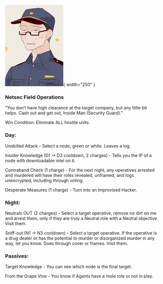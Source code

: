 ![insidemansecurityguard.png](Images/insidemansecurityguard.png){ width="250" }

### **Netsec Field Operations**

“You don’t have high clearance at the target company, but any little bit helps. Cash out and get out, Inside Man (Security Guard).”

Win Condition: Eliminate ALL hostile units.

### **Day:**

Unskilled Attack - Select a node, green or white. Leaves a log.

Insider Knowledge (D1 -> D3 cooldown, 2 charges) - Tells you the IP of a node with downloadable intel on it.

Contraband Check (1 charge) - For the next night, any operatives arrested and murdered will have their roles revealed, unframed, and logs unencrypted, including through voting.

Desperate Measures (1 charge) - Turn into an Improvised Hacker.

### **Night:**

Neutrals OUT (2 charges) - Select a target operative, remove no dirt on me and arrest them, only if they are truly a Neutral role with a Neutral objective. Visit them.

Sniff-out (N1 -> N3 cooldown) - Select a target operative. If the operative is a drug dealer or has the potential to murder or disorganized murder in any way, let you know. Goes through cover or frames. Visit them.

### **Passives:**

Target Knowledge - You can see which node is the final target.

From the Grape Vine - You know if Agents have a mole role or not in play.